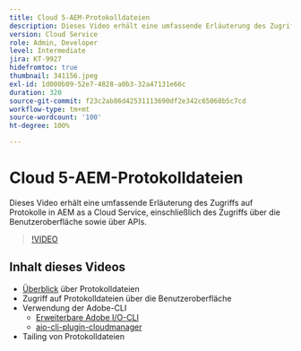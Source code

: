 ```yaml
---
title: Cloud 5-AEM-Protokolldateien
description: Dieses Video erhält eine umfassende Erläuterung des Zugriffs auf Protokolle in AEM as a Cloud Service, einschließlich des Zugriffs über die Benutzeroberfläche sowie über APIs.
version: Cloud Service
role: Admin, Developer
level: Intermediate
jira: KT-9927
hidefromtoc: true
thumbnail: 341156.jpeg
exl-id: 1d000b09-52e7-4828-a0b3-32a47131e66c
duration: 320
source-git-commit: f23c2ab86d42531113690df2e342c65060b5c7cd
workflow-type: tm+mt
source-wordcount: '100'
ht-degree: 100%

---
```


# Cloud 5-AEM-Protokolldateien

Dieses Video erhält eine umfassende Erläuterung des Zugriffs auf Protokolle in AEM as a Cloud Service, einschließlich des Zugriffs über die Benutzeroberfläche sowie über APIs.

>[!VIDEO](https://video.tv.adobe.com/v/341156?quality=12&learn=on)

## Inhalt dieses Videos

+ [Überblick](https://experienceleague.adobe.com/docs/experience-manager-learn/cloud-service/debugging/debugging-aem-as-a-cloud-service/logs.html?lang=de) über Protokolldateien
+ Zugriff auf Protokolldateien über die Benutzeroberfläche
+ Verwendung der Adobe-CLI
   + [Erweiterbare Adobe I/O-CLI](https://github.com/adobe/aio-cli)
   + [aio-cli-plugin-cloudmanager](https://github.com/adobe/aio-cli-plugin-cloudmanager/blob/main/README.md)
+ Tailing von Protokolldateien